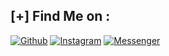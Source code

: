 ## [+] Find Me on :
[![Github](https://img.shields.io/badge/Github-ahmadchen-blue?style=for-the-badge&logo=github)](https://github.com/ahmadchen)
[![Instagram](https://img.shields.io/badge/IG-%40cyber_mrlinkerrorsystemoffical-red?style=for-the-badge&logo=instagram)](https://www.instagram.com/cyber_mrlinkerrorsystemoffical)
[![Messenger](https://img.shields.io/badge/Chat-Messenger-blue?style=for-the-badge&logo=messenger)](https://m.me/cicicyber.squadindo.7)
